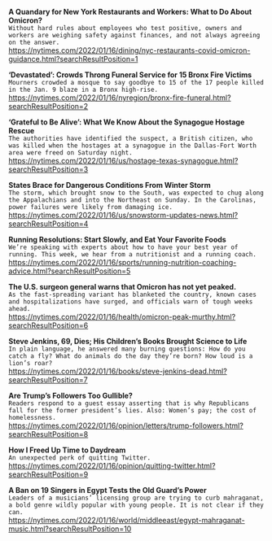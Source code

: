 **A Quandary for New York Restaurants and Workers: What to Do About Omicron?**\
`Without hard rules about employees who test positive, owners and workers are weighing safety against finances, and not always agreeing on the answer.`\
https://nytimes.com/2022/01/16/dining/nyc-restaurants-covid-omicron-guidance.html?searchResultPosition=1

**‘Devastated’: Crowds Throng Funeral Service for 15 Bronx Fire Victims**\
`Mourners crowded a mosque to say goodbye to 15 of the 17 people killed in the Jan. 9 blaze in a Bronx high-rise.`\
https://nytimes.com/2022/01/16/nyregion/bronx-fire-funeral.html?searchResultPosition=2

**‘Grateful to Be Alive’: What We Know About the Synagogue Hostage Rescue**\
`The authorities have identified the suspect, a British citizen, who was killed when the hostages at a synagogue in the Dallas-Fort Worth area were freed on Saturday night.`\
https://nytimes.com/2022/01/16/us/hostage-texas-synagogue.html?searchResultPosition=3

**States Brace for Dangerous Conditions From Winter Storm**\
`The storm, which brought snow to the South, was expected to chug along the Appalachians and into the Northeast on Sunday. In the Carolinas, power failures were likely from damaging ice.`\
https://nytimes.com/2022/01/16/us/snowstorm-updates-news.html?searchResultPosition=4

**Running Resolutions: Start Slowly, and Eat Your Favorite Foods**\
`We’re speaking with experts about how to have your best year of running. This week, we hear from a nutritionist and a running coach.`\
https://nytimes.com/2022/01/16/sports/running-nutrition-coaching-advice.html?searchResultPosition=5

**The U.S. surgeon general warns that Omicron has not yet peaked.**\
`As the fast-spreading variant has blanketed the country, known cases and hospitalizations have surged, and officials warn of tough weeks ahead.`\
https://nytimes.com/2022/01/16/health/omicron-peak-murthy.html?searchResultPosition=6

**Steve Jenkins, 69, Dies; His Children’s Books Brought Science to Life**\
`In plain language, he answered many burning questions: How do you catch a fly? What do animals do the day they’re born? How loud is a lion’s roar?`\
https://nytimes.com/2022/01/16/books/steve-jenkins-dead.html?searchResultPosition=7

**Are Trump’s Followers Too Gullible?**\
`Readers respond to a guest essay asserting that is why Republicans fall for the former president’s lies. Also: Women’s pay; the cost of homelessness.`\
https://nytimes.com/2022/01/16/opinion/letters/trump-followers.html?searchResultPosition=8

**How I Freed Up Time to Daydream**\
`An unexpected perk of quitting Twitter.`\
https://nytimes.com/2022/01/16/opinion/quitting-twitter.html?searchResultPosition=9

**A Ban on 19 Singers in Egypt Tests the Old Guard’s Power**\
`Leaders of a musicians’ licensing group are trying to curb mahraganat, a bold genre wildly popular with young people. It is not clear if they can.`\
https://nytimes.com/2022/01/16/world/middleeast/egypt-mahraganat-music.html?searchResultPosition=10


